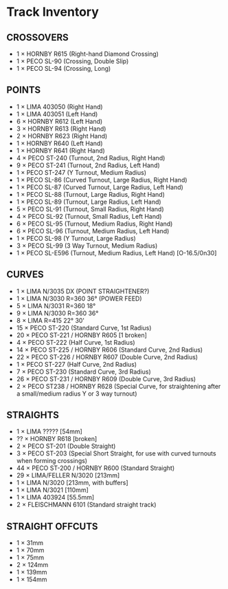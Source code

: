 # Track Inventory

## CROSSOVERS
*  1 × HORNBY R615                  (Right-hand Diamond Crossing)
*  1 × PECO SL-90                   (Crossing, Double Slip)
*  1 × PECO SL-94                   (Crossing, Long)


## POINTS
*  1 × LIMA 403050                  (Right Hand)
*  1 × LIMA 403051                  (Left Hand)
*  6 × HORNBY R612                  (Left Hand)
*  3 × HORNBY R613                  (Right Hand)
*  2 × HORNBY R623                  (Right Hand)
*  1 × HORNBY R640                  (Left Hand)
*  1 × HORNBY R641                  (Right Hand)
*  4 × PECO ST-240                  (Turnout, 2nd Radius, Right Hand)
*  9 × PECO ST-241                  (Turnout, 2nd Radius, Left Hand)
*  1 × PECO ST-247                  (Y Turnout, Medium Radius)
*  1 × PECO SL-86                   (Curved Turnout, Large Radius, Right Hand)
*  1 × PECO SL-87                   (Curved Turnout, Large Radius, Left Hand)
*  1 × PECO SL-88                   (Turnout, Large Radius, Right Hand)
*  1 × PECO SL-89                   (Turnout, Large Radius, Left Hand)
*  5 × PECO SL-91                   (Turnout, Small Radius, Right Hand)
*  4 × PECO SL-92                   (Turnout, Small Radius, Left Hand)
*  6 × PECO SL-95                   (Turnout, Medium Radius, Right Hand)
*  6 × PECO SL-96                   (Turnout, Medium Radius, Left Hand)
*  1 × PECO SL-98                   (Y Turnout, Large Radius)
*  3 × PECO SL-99                   (3 Way Turnout, Medium Radius)
*  1 × PECO SL-E596                 (Turnout, Medium Radius, Left Hand) [O-16.5/0n30]


## CURVES
*  1 × LIMA N/3035 DX               (POINT STRAIGHTENER?)
*  1 × LIMA N/3030 R=360 36°        (POWER FEED)
*  5 × LIMA N/3031 R=360 18°
*  9 × LIMA N/3030 R=360 36°
*  8 × LIMA R=415 22° 30'
* 15 × PECO ST-220                  (Standard Curve, 1st Radius)
* 20 × PECO ST-221 / HORNBY R605    [1 broken]
*  4 × PECO ST-222                  (Half Curve, 1st Radius)
* 14 × PECO ST-225 / HORNBY R606    (Standard Curve, 2nd Radius)
* 22 × PECO ST-226 / HORNBY R607    (Double Curve, 2nd Radius)
*  1 × PECO ST-227                  (Half Curve, 2nd Radius)
*  7 × PECO ST-230                  (Standard Curve, 3rd Radius)
* 26 × PECO ST-231 / HORNBY R609    (Double Curve, 3rd Radius)
*  2 × PECO ST238 / HORNBY R628     (Special Curve, for straightening after a small/medium radius Y or 3 way turnout)


## STRAIGHTS
*  1 × LIMA ?????                   [54mm]
* ?? × HORNBY R618                  [broken]
*  2 × PECO ST-201                  (Double Straight)
*  3 × PECO ST-203                  (Special Short Straight, for use with curved turnouts when forming crossings)
* 44 × PECO ST-200 / HORNBY R600    (Standard Straight)
* 29 × LIMA/FELLER N/3020           [213mm]
*  1 × LIMA N/3020                  [213mm, with buffers]
*  1 × LIMA N/3021                  [110mm]
*  1 × LIMA 403924                  [55.5mm]
*  2 × FLEISCHMANN 6101             (Standard straight track)


## STRAIGHT OFFCUTS
*  1 × 31mm
*  1 × 70mm
*  1 × 75mm
*  2 × 124mm
*  1 × 139mm
*  1 × 154mm
